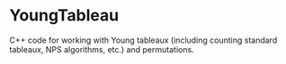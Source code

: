 # YoungTableau
C++ code for working with Young tableaux (including counting standard tableaux, NPS algorithms, etc.) and permutations.
